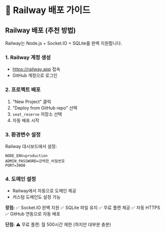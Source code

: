 # 🚂 Railway 배포 가이드

## Railway 배포 (추천 방법)

Railway는 Node.js + Socket.IO + SQLite를 완벽 지원합니다.

### 1. Railway 계정 생성
- https://railway.app 접속
- GitHub 계정으로 로그인

### 2. 프로젝트 배포
1. "New Project" 클릭
2. "Deploy from GitHub repo" 선택  
3. `seat_reserve` 저장소 선택
4. 자동 배포 시작

### 3. 환경변수 설정
Railway 대시보드에서 설정:
```
NODE_ENV=production
ADMIN_PASSWORD=강력한_비밀번호
PORT=3000
```

### 4. 도메인 설정
- Railway에서 자동으로 도메인 제공
- 커스텀 도메인도 설정 가능

**장점:**
✅ Socket.IO 완벽 지원
✅ SQLite 파일 유지
✅ 무료 플랜 제공
✅ 자동 HTTPS
✅ GitHub 연동으로 자동 배포

**단점:**
⚠️ 무료 플랜: 월 500시간 제한 (하지만 대부분 충분)
